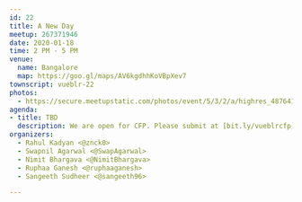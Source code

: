 ```yaml
---
id: 22
title: A New Day
meetup: 267371946
date: 2020-01-18
time: 2 PM - 5 PM
venue:
  name: Bangalore
  map: https://goo.gl/maps/AV6kgdhhKoVBpXev7
townscript: vueblr-22
photos:
  - https://secure.meetupstatic.com/photos/event/5/3/2/a/highres_487641290.jpeg
agenda:
- title: TBD
  description: We are open for CFP. Please submit at [bit.ly/vueblrcfp](https://bit.ly/vueblrcfp)
organizers:
  - Rahul Kadyan <@znck0>
  - Swapnil Agarwal <@SwapAgarwal>
  - Nimit Bhargava <@NimitBhargava>
  - Ruphaa Ganesh <@ruphaaganesh>
  - Sangeeth Sudheer <@sangeeth96>

---
```


<EventPage />
